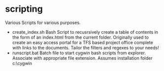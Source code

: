 scripting
=========

Various Scripts for various purposes.

* create_index.sh
  Bash Script to recusrsively create a table of contents in the form of an index.html from the current folder. Originally used to create an easy access portal for a TFS based project office complete with links to the documents. Tailor the filters and regexes to your needs!
* runscript.bat
  Batch file to start cygwin bash scripts from explorer. Associate with appropriate file extension.
  Assumes installation folder c:\cygwin 
